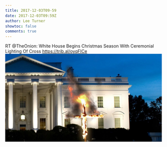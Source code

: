 ```yaml
---
title: 2017-12-03T09-59
date: 2017-12-03T09:59Z
author: Lee Turner
showtoc: false
comments: true
---
```


RT @TheOnion: White House Begins Christmas Season With Ceremonial Lighting Of Cross https://trib.al/oyqFICe ![](/img/x//937259868788088833-DP-frkPU8AAUJ8O.jpg)

